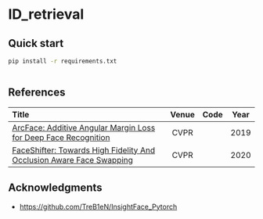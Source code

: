 # ID_retrieval

## Quick start

```bash
pip install -r requirements.txt



```



## References


| Title                                                                         |         Venue         | Code | Year |
| :---------------------------------------------------------------------------- | :-------------------: | :--: | :--: |
| [ArcFace: Additive Angular Margin Loss for Deep Face Recognition](http://arxiv.org/abs/1801.07698) | CVPR |  | 2019 |
| [FaceShifter: Towards High Fidelity And Occlusion Aware Face Swapping](http://arxiv.org/abs/1912.13457) | CVPR |  | 2020 |


## Acknowledgments

- https://github.com/TreB1eN/InsightFace_Pytorch